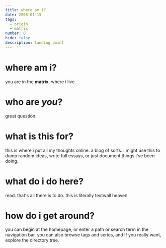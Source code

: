 ```yaml
---
title: where am i?
date: 2008-01-15
tags:
  - origin
  - matrix
number: 0
hide: false
description: landing point
---
```

# where am i?
you are in the **matrix**, where i live.
# who are *you*?
great question.
# what is this for?
this is where i put all my thoughts online. a blog of sorts. i might use this to dump random ideas, write full essays, or just document things i've been doing.
# what do i do here?
read. that's all there is to do. this is literally textwall heaven.
# how do i get around?
you can begin at the homepage, or enter a path or search term in the navigation bar. you can also browse tags and series, and if you really want, explore the directory tree.